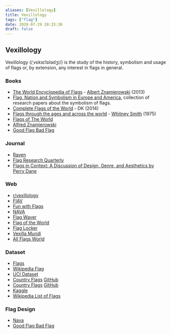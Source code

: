 ```yaml
---
aliases: [Vexillology]
title: Vexillology
tags: ["flag"]
date: 2020-07-29 20:33:36
draft: false
---
```


## Vexillology

Vexillology (/ˌvɛksɪˈlɒlədʒi/) is the study of the history, symbolism and usage of flags or, by extension, any interest in flags in general.

### Books

- [The World Encyclopedia of Flags](https://www.goodreads.com/book/show/15932248-the-world-encyclopedia-of-flags) - [Albert Znamierowski](https://en.wikipedia.org/wiki/Alfred_Znamierowski) (2013)
- [Flag, Nation and Symbolism in Europe and America](https://www.amazon.com/Flag-Nation-Symbolism-Europe-America/dp/0415458544), collection of research papers about the symbolism of flags.
- [Complete Flags of the World](https://www.goodreads.com/book/show/22495388-complete-flags-of-the-world) - DK (2014)
- [Flags through the ages and across the world](https://archive.org/details/FLAGSThroughtTheAgesAndAcrossTheWorld) - [Whitney Smith](https://en.wikipedia.org/wiki/Whitney_Smith) (1975)
- [Flags of The World](https://www.amazon.com/Flags-World-M-C-Barraclough/dp/0723227977)
- [Alfred Znamierowski](https://www.google.co.id/search?tbm=bks&q=inauthor:%22Alfred+Znamierowski%22)
- [Good Flag Bad Flag](https://nava.org/good-flag-bad-flag/)

### Journal

- [Raven](https://nava.org/raven-a-journal-of-vexillology/)
- [Flag Research Quarterly](https://nava.org/flag-research-quarterly/)
- [Flags in Context: A Discussion of Design, Genre, and Aesthetics by Perry Dane](https://nava.org/digital-library/raven/Raven_v15_2008_p043-080.pdf)

### Web

- [r/vexillology](https://old.reddit.com/r/vexillology/)
- [FIAV](https://fiav.org/)
- [Fun with Flags](https://publish.uwo.ca/~cwils92/funwithflags/index.html)
- [NAVA](https://nava.org/)
- [Flag Waver](https://loderunner.github.io/flagwaver/)
- [Flag of the World](https://www.crwflags.com/fotw/flags/)
- [Flag Locker](https://flaglocker.org/page/contests)
- [Vexilla Mundi](https://www.vexilla-mundi.com/)
- [All Flags World](https://www.all-flags-world.com/)

### Dataset

- [Flags](https://www.flags.net/)
- [Wikipedia Flag](https://data.world/pbi/country-flag-database-from-wikipedia)
- [UCI Dataset](https://archive.ics.uci.edu/ml/datasets/Flags)
- [Country Flags](https://hjnilsson.github.io/country-flags/) [GitHub](https://github.com/hjnilsson/country-flags)
- [Country Flags](https://cristiroma.github.io/countries/) [GitHub](https://github.com/cristiroma/countries)
- [Kaggle](https://www.kaggle.com/skrzym/world-flags)
- [Wikipedia List of Flags](https://www.wikiwand.com/en/Lists_of_flags)

### Flag Design

- [Nava](https://nava.org/navanews/Commission-Report-Final-US.pdf)
- [Good Flag Bad Flag](https://nava.org/digital-library/design/GFBF_English.pdf)
